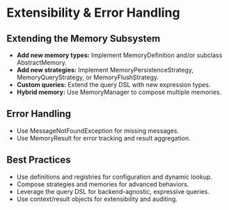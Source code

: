 # Extensibility & Error Handling

## Extending the Memory Subsystem
- **Add new memory types:** Implement MemoryDefinition and/or subclass AbstractMemory.
- **Add new strategies:** Implement MemoryPersistenceStrategy, MemoryQueryStrategy, or MemoryFlushStrategy.
- **Custom queries:** Extend the query DSL with new expression types.
- **Hybrid memory:** Use MemoryManager to compose multiple memories.

## Error Handling
- Use MessageNotFoundException for missing messages.
- Use MemoryResult for error tracking and result aggregation.

## Best Practices
- Use definitions and registries for configuration and dynamic lookup.
- Compose strategies and memories for advanced behaviors.
- Leverage the query DSL for backend-agnostic, expressive queries.
- Use context/result objects for extensibility and auditing. 
